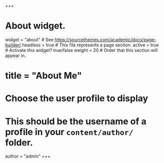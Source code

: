 +++
# About widget.
widget = "about"  # See https://sourcethemes.com/academic/docs/page-builder/
headless = true  # This file represents a page section.
active = true  # Activate this widget? true/false
weight = 20  # Order that this section will appear in.
# title = "About Me"

# Choose the user profile to display
# This should be the username of a profile in your `content/author/` folder.
author = "admin"
+++
